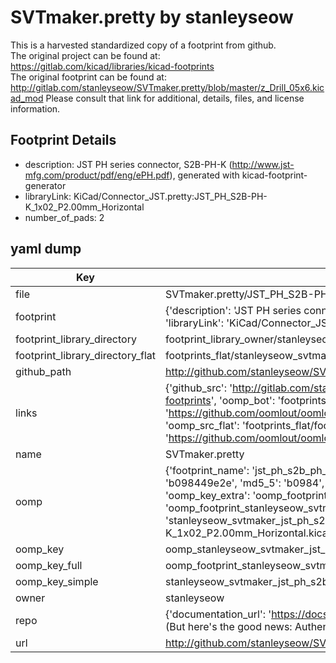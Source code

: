 # SVTmaker.pretty by stanleyseow  
This is a harvested standardized copy of a footprint from github.  
The original project can be found at:  
https://gitlab.com/kicad/libraries/kicad-footprints  
The original footprint can be found at:
http://gitlab.com/stanleyseow/SVTmaker.pretty/blob/master/z_Drill_05x6.kicad_mod
Please consult that link for additional, details, files, and license information.  
## Footprint Details
* description: JST PH series connector, S2B-PH-K (http://www.jst-mfg.com/product/pdf/eng/ePH.pdf), generated with kicad-footprint-generator  
* libraryLink: KiCad/Connector_JST.pretty:JST_PH_S2B-PH-K_1x02_P2.00mm_Horizontal  
* number_of_pads: 2  
## yaml dump  
| Key | Value |  
| --- | --- |  
| file | SVTmaker.pretty/JST_PH_S2B-PH-K_1x02_P2.00mm_Horizontal.kicad_mod |  
| footprint | {'description': 'JST PH series connector, S2B-PH-K (http://www.jst-mfg.com/product/pdf/eng/ePH.pdf), generated with kicad-footprint-generator', 'libraryLink': 'KiCad/Connector_JST.pretty:JST_PH_S2B-PH-K_1x02_P2.00mm_Horizontal', 'number_of_pads': 2} |  
| footprint_library_directory | footprint_library_owner/stanleyseow_SVTmaker.pretty |  
| footprint_library_directory_flat | footprints_flat/stanleyseow_svtmaker_jst_ph_s2b_ph_k_1x02_p2_00mm_horizontal/working |  
| github_path | http://github.com/stanleyseow/SVTmaker.pretty/blob/master/JST_PH_S2B-PH-K_1x02_P2.00mm_Horizontal.kicad_mod |  
| links | {'github_src': 'http://gitlab.com/stanleyseow/SVTmaker.pretty/blob/master/z_Drill_05x6.kicad_mod', 'github_src_repo': 'https://gitlab.com/kicad/libraries/kicad-footprints', 'oomp_bot': 'footprints/stanleyseow_svtmaker_jst_ph_s2b_ph_k_1x02_p2_00mm_horizontal/working', 'oomp_bot_github': 'https://github.com/oomlout/oomlout_oomp_footprint_bot/tree/main/footprints/stanleyseow_svtmaker_jst_ph_s2b_ph_k_1x02_p2_00mm_horizontal/working', 'oomp_src_flat': 'footprints_flat/footprints_flat/stanleyseow_svtmaker_jst_ph_s2b_ph_k_1x02_p2_00mm_horizontal/working', 'oomp_src_flat_github': 'https://github.com/oomlout/oomlout_oomp_footprint_src/tree/main/footprints_flat/stanleyseow_svtmaker_jst_ph_s2b_ph_k_1x02_p2_00mm_horizontal/working'} |  
| name | SVTmaker.pretty |  
| oomp | {'footprint_name': 'jst_ph_s2b_ph_k_1x02_p2_00mm_horizontal', 'library_name': 'svtmaker', 'md5': 'b098449e2e4c60412cf318faf2b7191e', 'md5_10': 'b098449e2e', 'md5_5': 'b0984', 'md5_6': 'b09844', 'oomp_key': 'oomp_stanleyseow_svtmaker_jst_ph_s2b_ph_k_1x02_p2_00mm_horizontal', 'oomp_key_extra': 'oomp_footprint_stanleyseow_svtmaker_jst_ph_s2b_ph_k_1x02_p2_00mm_horizontal', 'oomp_key_full': 'oomp_footprint_stanleyseow_svtmaker_jst_ph_s2b_ph_k_1x02_p2_00mm_horizontal_b09844', 'oomp_key_simple': 'stanleyseow_svtmaker_jst_ph_s2b_ph_k_1x02_p2_00mm_horizontal', 'original_filename': 'SVTmaker.pretty/JST_PH_S2B-PH-K_1x02_P2.00mm_Horizontal.kicad_mod', 'owner_name': 'stanleyseow'} |  
| oomp_key | oomp_stanleyseow_svtmaker_jst_ph_s2b_ph_k_1x02_p2_00mm_horizontal |  
| oomp_key_full | oomp_footprint_stanleyseow_svtmaker_jst_ph_s2b_ph_k_1x02_p2_00mm_horizontal |  
| oomp_key_simple | stanleyseow_svtmaker_jst_ph_s2b_ph_k_1x02_p2_00mm_horizontal |  
| owner | stanleyseow |  
| repo | {'documentation_url': 'https://docs.github.com/rest/overview/resources-in-the-rest-api#rate-limiting', 'message': "API rate limit exceeded for 84.66.173.59. (But here's the good news: Authenticated requests get a higher rate limit. Check out the documentation for more details.)"} |  
| url | http://github.com/stanleyseow/SVTmaker.pretty |  

